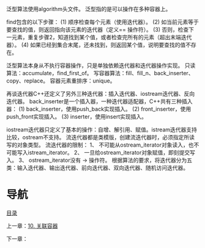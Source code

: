 泛型算法使用algorithm头文件。
泛型指的是可以操作在多种容器上。

find包含的以下步骤：
(1) 顺序检查每个元素（使用迭代器）。
(2) 如当前元素等于要查找的值，则返回指向该元素的迭代器（定义== 操作符）。
(3) 否则，检查下一元素，重复步骤2，知道找到某个值，或者检查完所有的元素（超出末端迭代器）。
(4) 如果已经到集合末尾，还未找到，则返回某个值，说明要查找的值不存在。

泛型算法本身从不执行容器操作，只是单独依赖迭代器和迭代器操作实现。
只读算法：accumulate，find_first_of。
写容器算法：fill、fill_n、back_inserter、copy、replace。
容器元素重排序：unique。

再谈迭代器C++还定义了另外三种迭代器：插入迭代器、iostream迭代器、反向迭代器。
back_inserter是一个插入器，一种迭代器适配器，C++共有三种插入器：
(1) back_inserter，使用push_back实现插入。
(2) front_inserter，使用push_front实现插入。
(3) inserter，使用insert实现插入。

iostream迭代器只定义了基本的操作：自增、解引用、赋值。istream迭代器支持比较，ostream不支持。
流迭代器都是类模版，创建流迭代器时，必须指定所读写的对象类型。
流迭代器的限制：
1、 不可能从ostream_iterator对象读入，也不可能写入istream_iterator。
2、 一旦给ostream_iterator对象赋值，即刻提交写入。
3、 ostream_iterator没有 -> 操作符。
根据算法的要求，将迭代器分为五类：输入迭代器、输出迭代器、前向迭代器、双向迭代器、随机访问迭代器。

# 导航

[目录](README.md)

上一章：[10. 关联容器](10. 关联容器.md)

下一章：
